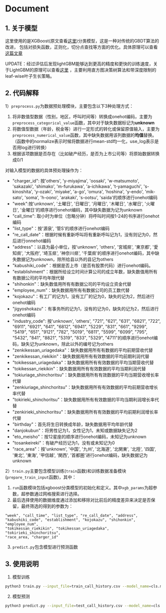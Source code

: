 # Document

## 1. 关于模型
这里使用的是XGBoost(原文查看[这里](http://arxiv.org/pdf/1603.02754v1.pdf))分类模型，这是一种对传统的GBDT算法的改进，
包括对损失函数，正则化，切分点查找等方面的优化。具体原理可以查看[这篇文章](https://blog.csdn.net/sb19931201/article/details/52557382)

UPDATE：经过评估后发现lightGBM能够达到更高的精度和更快的训练速度，关于LightGBM的原理可以查看[这里](https://www.imooc.com/article/39452)
，主要利用直方图决策树算法和带深度限制的leaf-wise叶子生长策略。

## 2. 代码解释
1）`preprocess.py`为数据预处理模块，主要包含以下3种处理方式：
1. 将非数值型数据（性别，地区，呼叫时间等）转换成onehot编码，主要为`preprocess_categorical_value`函数，其中对于缺失数据标记为**unknown**
2. 将数值型数据（年龄，税金等）进行一定形式的转化或保留原值输入，主要为`preprocess_numerical_value`函数，其中缺失数据用该列数据的**均值**替换。（函数中的normalize表示时候将数据进行mean-std均一化，use_log表示是否用log进行转换）
3. 根据该项数据是否存在（比如破产经历，是否为上市公司等）将原始数据转换成0/1

对输入模型的数据的具体预处理操作为：<br>
- "charger_id": 按'others', 'y-miyajima', 'oosaki', 'w-matsumoto', 'sakazaki', 'shimako', 'm-furukawa', 'a-ichikawa',
                 't-yamaguchi', 's-kinoshita', 'y-ozaki', 'miyake', 'a-go', 'omura', 'hoshina', 'y-endo',
                 'mik-sato', 'soma', 'h-oono', 'arakaki', 's-ootsu', 'saida'的顺序进行onehot编码
- "week":按'unknown', '土曜日', '日曜日', '月曜日', '木曜日', '水曜日', '火曜日', '金曜日'的顺序进行onehot编码，其中缺失数据为记为unknown
- "call_time": 取小时为单位（忽略分钟）将呼叫时间按1-24的书序进行onehot编码
- "list_type"：按'源泉', '管S'的顺序进行onehot编码
- "re_call_date"：根据时候有重新呼叫将有重新呼叫记为1，没有则记为0，然后进行onnehot编码
- "address"：以县为最小单位，按'unknown', 'others', '宮城県', '東京都', '愛知県', '大阪府', '埼玉県', '神奈川県', '千葉県'的顺序进行onehot编码，其中缺失数据记为unknown，除所给县以外的县记为others
- "kabushiki_code"：根据是否上市（是否有股票代码）进行onehot编码。
- "establishment"：根据所给设立时间计算公司的成立年数，缺失数值用所有有数据公司的平均年限代替
- "shihonkin"：缺失数值用所有有数据公司的平均设立资金代替
- "employee_num"：缺失数据用所有有数据公司的员工数代替
- "kojokazu"：有工厂的记为1，没有工厂的记为0，缺失的记为2，然后进行onehot编码
- "jigyoshokazu"：有事务所的记为1，没有的记为0，缺失的记为2，然后进行onehot编码
- "industry_code": 按'unknown', 'others', "721", "621", "631", "6821", "722", "6911", "6921", "641", "6812", "6941", "5229",
                      "831", "661", "9299", "5419", "651", "9121", "782", "5019", "6811", "5599", "6099",
                      "795", "5432", "841", "8821", "5319", "833", "5329", "4711"的顺序进行onehot编码，缺失记为unknown，除此以外的编号记为others
- "zenkikessan_uriagedaka"：缺失数据用所有有数据的平均前期营收代替
- "zenkikessan_riekikin"：缺失数据用所有有效数据的平均前期利润代替
- "tokikessan_uriagedaka"：缺失数据用所有有效数据的平均当期营收代替
- "tokikessan_riekikin"：缺失数据用所有有效数据的平均当期利润代替
- "tokiuriage_shinchoritsu"：缺失数据用所有有效数据的平均当期营收增长率代替
- "zenkiuriage_shinchoritsu"：缺失数据用所有有效数据的平均前期营收增长率代替
- "tokirieki_shinchoritsu"：缺失数据用所有有效数据的平均当期利润增长率代替
- "zenkirieki_shinchoritsu"：缺失数据用所有有效数据的平均前期利润增长率代替
- "birthday"：首先将生日转换成年龄，缺失数据用平均年龄代替
- "danjokubun"：将男性记为1，女性记为1，未知或数据缺失记为2
- "eto_meisho"：按12星座的顺序进行onehot编码，未知记为unknown
- "tosankeireki"：有破产经历记为1，没有或未知记为0
- "race_area"：按'unknown', '中国', '九州', '北海道', '北関東', '北陸', '四国', '東北', '東海', '甲信越', '関西', '首都圏'进行onehot编码，缺失数据记为unknown

    
2）`train.py`主要包含模型训练(`train`函数)和训练数据准备模块(`prepare_train_input`函数)，其中：
1. `run`函数模块包括xgboost分类模型的初始化和定义。其中`xgb_params`为超参数，超参数通过网格搜索进行选择。
2. 最后选择使用的数据维度通过添加和移除对比前后的精度差异来决定是否保留，最终筛选的得到的参数为：
```
"week", "call_time", "list_type", "re_call_date", "address",
"kabushiki_code", "establishment", "kojokazu", "shihonkin", "employee_num",
"tokikessan_riekikin", "tokikessan_uriagedaka", "tokirieki_shinchoritsu",
"race_area, "charger_id"
```
        
3) `predict.py`包含模型进行预测函数

## 3. 使用说明
1. 模型训练
```bash
python3 train.py --input_file=train_call_history.csv --model_name=cls.model
```
2. 模型预测
```bash
python3 predict.py --input_file=test_call_history.csv --model_name=cls.model --output_file=test_pred.txt
```
